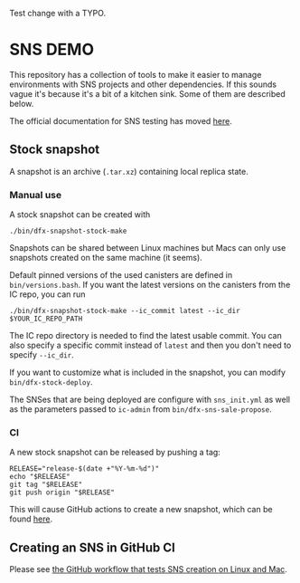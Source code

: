 Test change with a TYPO.

# SNS DEMO

This repository has a collection of tools to make it easier to manage
environments with SNS projects and other dependencies. If this sounds vague it's
because it's a bit of a kitchen sink. Some of them are described below.

The official documentation for SNS testing has moved [here](https://github.com/dfinity/sns-testing).

## Stock snapshot

A snapshot is an archive (`.tar.xz`) containing local replica state.

### Manual use

A stock snapshot can be created with
```
./bin/dfx-snapshot-stock-make
```
Snapshots can be shared between Linux machines but Macs can only use snapshots
created on the same machine (it seems).

Default pinned versions of the used canisters are defined in
`bin/versions.bash`. If you want the latest versions on the canisters from the
IC repo, you can run
```
./bin/dfx-snapshot-stock-make --ic_commit latest --ic_dir $YOUR_IC_REPO_PATH
```
The IC repo directory is needed to find the latest usable commit. You can also
specify a specific commit instead of `latest` and then you don't need to specify
`--ic_dir`.

If you want to customize what is included in the snapshot, you can modify
`bin/dfx-stock-deploy`.

The SNSes that are being deployed are configure with `sns_init.yml` as well as
the parameters passed to `ic-admin` from `bin/dfx-sns-sale-propose`.

### CI

A new stock snapshot can be released by pushing a tag:

```
RELEASE="release-$(date +"%Y-%m-%d")"
echo "$RELEASE"
git tag "$RELEASE"
git push origin "$RELEASE"
```

This will cause GitHub actions to create a new snapshot, which can be found
[here](https://github.com/dfinity/snsdemo/tags).



## Creating an SNS in GitHub CI

Please see [the GitHub workflow that tests SNS creation on Linux and Mac](.github/workflows/run.yml).
